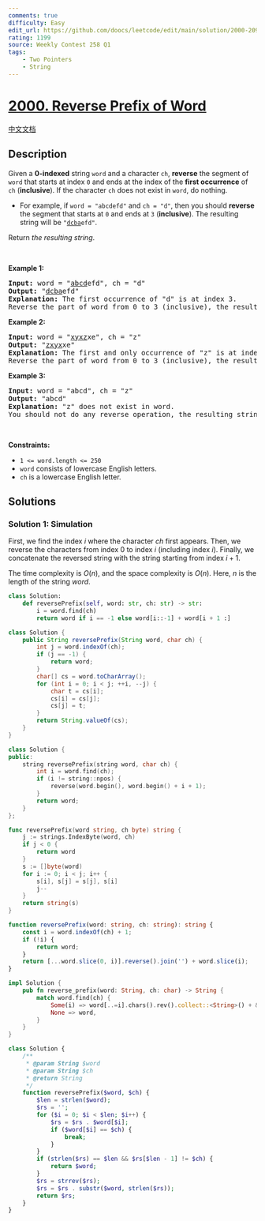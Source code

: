 ```yaml
---
comments: true
difficulty: Easy
edit_url: https://github.com/doocs/leetcode/edit/main/solution/2000-2099/2000.Reverse%20Prefix%20of%20Word/README_EN.md
rating: 1199
source: Weekly Contest 258 Q1
tags:
    - Two Pointers
    - String
---
```


<!-- problem:start -->

# [2000. Reverse Prefix of Word](https://leetcode.com/problems/reverse-prefix-of-word)

[中文文档](/solution/2000-2099/2000.Reverse%20Prefix%20of%20Word/README.md)

## Description

<p>Given a <strong>0-indexed</strong> string <code>word</code> and a character <code>ch</code>, <strong>reverse</strong> the segment of <code>word</code> that starts at index <code>0</code> and ends at the index of the <strong>first occurrence</strong> of <code>ch</code> (<strong>inclusive</strong>). If the character <code>ch</code> does not exist in <code>word</code>, do nothing.</p>

<ul>
	<li>For example, if <code>word = &quot;abcdefd&quot;</code> and <code>ch = &quot;d&quot;</code>, then you should <strong>reverse</strong> the segment that starts at <code>0</code> and ends at <code>3</code> (<strong>inclusive</strong>). The resulting string will be <code>&quot;<u>dcba</u>efd&quot;</code>.</li>
</ul>

<p>Return <em>the resulting string</em>.</p>

<p>&nbsp;</p>
<p><strong class="example">Example 1:</strong></p>

<pre>
<strong>Input:</strong> word = &quot;<u>abcd</u>efd&quot;, ch = &quot;d&quot;
<strong>Output:</strong> &quot;<u>dcba</u>efd&quot;
<strong>Explanation:</strong>&nbsp;The first occurrence of &quot;d&quot; is at index 3. 
Reverse the part of word from 0 to 3 (inclusive), the resulting string is &quot;dcbaefd&quot;.
</pre>

<p><strong class="example">Example 2:</strong></p>

<pre>
<strong>Input:</strong> word = &quot;<u>xyxz</u>xe&quot;, ch = &quot;z&quot;
<strong>Output:</strong> &quot;<u>zxyx</u>xe&quot;
<strong>Explanation:</strong>&nbsp;The first and only occurrence of &quot;z&quot; is at index 3.
Reverse the part of word from 0 to 3 (inclusive), the resulting string is &quot;zxyxxe&quot;.
</pre>

<p><strong class="example">Example 3:</strong></p>

<pre>
<strong>Input:</strong> word = &quot;abcd&quot;, ch = &quot;z&quot;
<strong>Output:</strong> &quot;abcd&quot;
<strong>Explanation:</strong>&nbsp;&quot;z&quot; does not exist in word.
You should not do any reverse operation, the resulting string is &quot;abcd&quot;.
</pre>

<p>&nbsp;</p>
<p><strong>Constraints:</strong></p>

<ul>
	<li><code>1 &lt;= word.length &lt;= 250</code></li>
	<li><code>word</code> consists of lowercase English letters.</li>
	<li><code>ch</code> is a lowercase English letter.</li>
</ul>

## Solutions

<!-- solution:start -->

### Solution 1: Simulation

First, we find the index $i$ where the character $ch$ first appears. Then, we reverse the characters from index $0$ to index $i$ (including index $i$). Finally, we concatenate the reversed string with the string starting from index $i + 1$.

The time complexity is $O(n)$, and the space complexity is $O(n)$. Here, $n$ is the length of the string $word$.

<!-- tabs:start -->

```python
class Solution:
    def reversePrefix(self, word: str, ch: str) -> str:
        i = word.find(ch)
        return word if i == -1 else word[i::-1] + word[i + 1 :]
```

```java
class Solution {
    public String reversePrefix(String word, char ch) {
        int j = word.indexOf(ch);
        if (j == -1) {
            return word;
        }
        char[] cs = word.toCharArray();
        for (int i = 0; i < j; ++i, --j) {
            char t = cs[i];
            cs[i] = cs[j];
            cs[j] = t;
        }
        return String.valueOf(cs);
    }
}
```

```cpp
class Solution {
public:
    string reversePrefix(string word, char ch) {
        int i = word.find(ch);
        if (i != string::npos) {
            reverse(word.begin(), word.begin() + i + 1);
        }
        return word;
    }
};
```

```go
func reversePrefix(word string, ch byte) string {
	j := strings.IndexByte(word, ch)
	if j < 0 {
		return word
	}
	s := []byte(word)
	for i := 0; i < j; i++ {
		s[i], s[j] = s[j], s[i]
		j--
	}
	return string(s)
}
```

```ts
function reversePrefix(word: string, ch: string): string {
    const i = word.indexOf(ch) + 1;
    if (!i) {
        return word;
    }
    return [...word.slice(0, i)].reverse().join('') + word.slice(i);
}
```

```rust
impl Solution {
    pub fn reverse_prefix(word: String, ch: char) -> String {
        match word.find(ch) {
            Some(i) => word[..=i].chars().rev().collect::<String>() + &word[i + 1..],
            None => word,
        }
    }
}
```

```php
class Solution {
    /**
     * @param String $word
     * @param String $ch
     * @return String
     */
    function reversePrefix($word, $ch) {
        $len = strlen($word);
        $rs = '';
        for ($i = 0; $i < $len; $i++) {
            $rs = $rs . $word[$i];
            if ($word[$i] == $ch) {
                break;
            }
        }
        if (strlen($rs) == $len && $rs[$len - 1] != $ch) {
            return $word;
        }
        $rs = strrev($rs);
        $rs = $rs . substr($word, strlen($rs));
        return $rs;
    }
}
```

<!-- tabs:end -->

<!-- solution:end -->

<!-- problem:end -->
